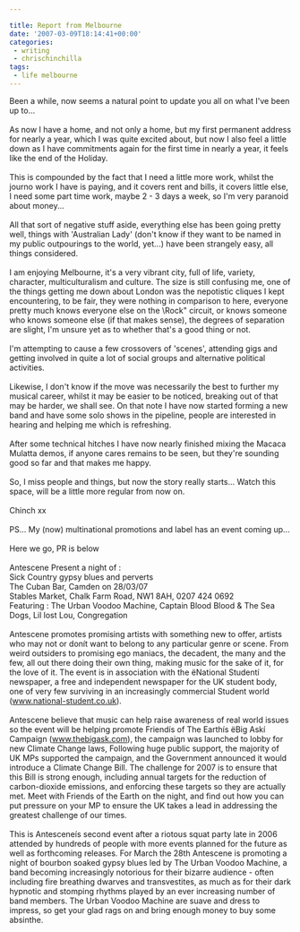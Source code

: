 ```yaml
---

title: Report from Melbourne
date: '2007-03-09T18:14:41+00:00'
categories:
 - writing
 - chrischinchilla
tags:
 - life melbourne
---
```


Been a while, now seems a natural point to update you all on what I've been up to...<br><br>As now I have a home, and not only a home, but my first permanent address for nearly a year, which I was quite excited about, but now I also feel a little down as I have commitments again for the first time in nearly a year, it feels like the end of the Holiday.<br><br>This is compounded by the fact that I need a little more work, whilst the journo work I have is paying, and it covers rent and bills, it covers little else, I need some part time work, maybe 2 - 3 days a week, so I'm very paranoid about money...<br><br>All that sort of negative stuff aside, everything else has been going pretty well, things with 'Australian Lady' (don't know if they want to be named in my public outpourings to the world, yet...) have been strangely easy, all things considered.<br><br>I am enjoying Melbourne, it's a very vibrant city, full of life, variety, character, multiculturalism and culture. The size is still confusing me, one of the things getting me down about London was the nepotistic cliques I kept encountering, to be fair, they were nothing in comparison to here, everyone pretty much knows everyone else on the \Rock\" circuit, or knows someone who knows someone else (if that makes sense), the degrees of separation are slight, I'm unsure yet as to whether that's a good thing or not.<br><br>I'm attempting to cause a few crossovers of 'scenes', attending gigs and getting involved in quite a lot of social groups and alternative political activities.<br><br>Likewise, I don't know if the move was necessarily the best to further my musical career, whilst it may be easier to be noticed, breaking out of that may be harder, we shall see. On that note I have now started forming a new band and have some solo shows in the pipeline, people are interested in hearing and helping me which is refreshing.<br><br>After some technical hitches I have now nearly finished mixing the Macaca Mulatta demos, if anyone cares remains to be seen, but they're sounding good so far and that makes me happy.<br><br>So, I miss people and things, but now the story really starts... Watch this space, will be a little more regular from now on.<br><br>Chinch xx<br><br>PS... My (now) multinational promotions and label has an event coming up...<br><br>Here we go, PR is below<br><br>Antescene Present a night of :<br>Sick Country gypsy blues and perverts<br>The Cuban Bar, Camden on 28/03/07<br>Stables Market, Chalk Farm Road, NW1 8AH, 0207 424 0692<br>Featuring : The Urban Voodoo Machine, Captain Blood Blood & The Sea Dogs, Lil lost Lou, Congregation<br><br>Antescene promotes promising artists with something new to offer, artists who may not or donít want to belong to any particular genre or scene. From weird outsiders to promising ego maniacs, the decadent, the many and the few, all out there doing their own thing, making music for the sake of it, for the love of it. The event is in association with the ëNational Studentí newspaper, a free and independent newspaper for the UK student body, one of very few surviving in an increasingly commercial Student world (www.national-student.co.uk).<br><br>Antescene believe that music can help raise awareness of real world issues so the event will be helping promote Friendís of The Earthís ëBig Askí Campaign (www.thebigask.com), the campaign was launched to lobby for new Climate Change laws, Following huge public support, the majority of UK MPs supported the campaign, and the Government announced it would introduce a Climate Change Bill. The challenge for 2007 is to ensure that this Bill is strong enough, including annual targets for the reduction of carbon-dioxide emissions, and enforcing these targets so they are actually met. Meet with Friends of the Earth on the night, and find out how you can put pressure on your MP to ensure the UK takes a lead in addressing the greatest challenge of our times.<br><br>This is Antesceneís second event after a riotous squat party late in 2006 attended by hundreds of people with more events planned for the future as well as forthcoming releases. For March the 28th Antescene is promoting a night of bourbon soaked gypsy blues led by The Urban Voodoo Machine, a band becoming increasingly notorious for their bizarre audience - often including fire breathing dwarves and transvestites, as much as for their dark hypnotic and stomping rhythms played by an ever increasing number of band members. The Urban Voodoo Machine are suave and dress to impress, so get your glad rags on and bring enough money to buy some absinthe.
